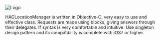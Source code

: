![Logo](https://github.com/litoarias/HACLocationManager/blob/master/ExampleApp/github.png)

HACLocationManager is written in Objective-C, very easy to use and effective class.
Requests are made using blocks, giving answers through their delegates. If syntax is very comfortable and intuitive.
Use singleton design pattern and its compatibility is complete with iOS7 or higher.
